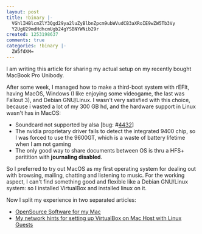 ```yaml
---
layout: post
title: !binary |-
  VGhlIHBlcmZlY3Qgd29ya2luZyBlbnZpcm9ubWVudCB3aXRoIE9wZW5Tb3Vy
  Y2UgU29mdHdhcmUgb24gYSBNYWNib29r
created: 1253198637
comments: true
categories: !binary |-
  ZW5fdXM=
---
```

I am writing this article for sharing my actual setup on my recently bought MacBook Pro Unibody.

After some week, I managed how to make a third-boot system with rEFIt, having MacOS, Windows (I like enjoying some videogame, the last was Fallout 3), and Debian GNU/Linux.
I wasn't very satisfied with this choice, because i wasted a lot of my 300 GB hd, and the hardware support in Linux wasn't has in MacOS:
- Soundcard not supported by alsa [bug: #<a href="https://bugtrack.alsa-project.org/alsa-bug/view.php?id=4432">4432</a>]
- The nvidia proprietary driver fails to detect the integrated 9400 chip, so I was forced to use the 9600GT, which is a waste of battery lifetime when I am not gaming
- The only good way to share documents between OS is thru a HFS+ paritition with <strong>journaling disabled</strong>.

So I preferred to try out MacOS as my first operating system for dealing out with browsing, mailing, chatting and listening to music.
For the working aspect, I can't find something good and flexible like a Debian GNU/Linux system: so I installed VirtualBox and installed linux on it.

Now I split my experience in two separated articles:
<ul>
	<li><a href="http://tech.libersoft.it/2009/the-essential-opensource-software-for-your-mac/">OpenSource Software for my Mac</a></li>
	<li><a href="http://tech.libersoft.it/2009/my-network-hints-for-setting-up-virtualbox-on-mac-host-with-linux-guests/">My network hints for setting up VirtualBox on Mac Host with Linux Guests</a></li>
</ul>
